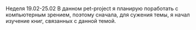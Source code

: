 Неделя 19.02-25.02
В данном pet-project я планирую поработать с компьютерным зрением, поэтому сначала, для сужения темы, я начал изучение книг, связанных с данной темой.
